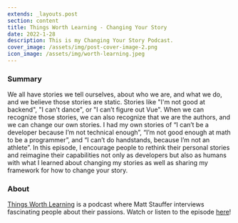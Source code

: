 ```yaml
---
extends: _layouts.post
section: content
title: Things Worth Learning - Changing Your Story
date: 2022-1-28
description: This is my Changing Your Story Podcast.
cover_image: /assets/img/post-cover-image-2.png
icon_image: /assets/img/worth-learning.jpeg
---
```


<h3>Summary</h3>
We all have stories we tell ourselves, about who we are, and what we do, and we believe those stories are static. Stories like "I'm not good at backend", "I can't dance", or "I can’t figure out Vue". When we can recognize those stories, we can also recognize that we are the authors, and we can change our own stories. I had my own stories of “I can’t be a developer because I’m not technical enough”, “I’m not good enough at math to be a programmer”, and “I can’t do handstands, because I’m not an athlete”. In this episode, I encourage people to rethink their personal stories and reimagine their capabilities not only as developers but also as humans with what I learned about changing my stories as well as sharing my framework for how to change your story.

<h3>About</h3>
<a href="https://thingsworthlearning.show/">Things Worth Learning</a> is a podcast where Matt Stauffer interviews fascinating people about their passions.
Watch or listen to the episode <a href="https://www.youtube.com/watch?v=vgnndyxqiKY">here</a>!
